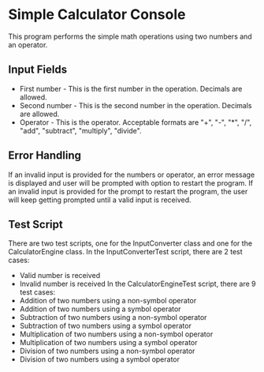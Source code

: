 # Simple Calculator Console
This program performs the simple math operations using two numbers and an operator.

## Input Fields
* First number - This is the first number in the operation. Decimals are allowed.
* Second number - This is the second number in the operation. Decimals are allowed.
* Operator - This is the operator. Acceptable formats are "+", "-", "*", "/", "add", "subtract", "multiply", "divide".

## Error Handling
If an invalid input is provided for the numbers or operator, an error message is displayed and user will be prompted with option to restart the program.
If an invalid input is provided for the prompt to restart the program, the user will keep getting prompted until a valid input is received.

## Test Script
There are two test scripts, one for the InputConverter class and one for the CalculatorEngine class.
In the InputConverterTest script, there are 2 test cases:
* Valid number is received
* Invalid number is received
In the CalculatorEngineTest script, there are 9 test cases:
* Addition of two numbers using a non-symbol operator
* Addition of two numbers using a symbol operator
* Subtraction of two numbers using a non-symbol operator
* Subtraction of two numbers using a symbol operator
* Multiplication of two numbers using a non-symbol operator
* Multiplication of two numbers using a symbol operator
* Division of two numbers using a non-symbol operator
* Division of two numbers using a symbol operator
